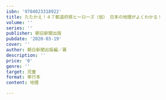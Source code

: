 ```yaml
---
isbn: '9784023318922'
title: たたかえ！４７都道府県ヒーローズ（仮）　日本の地理がよくわかる！
volume: ''
series: ''
publisher: 朝日新聞出版
pubdate: '2020-03-19'
cover: ''
author: 朝日新聞出版編／著
description: ''
price: '0'
genre: ''
target: 児童
format: 単行本
content: 地理

---
```

